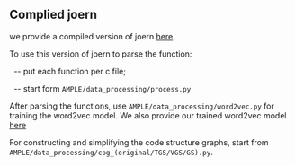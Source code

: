 ## Complied joern
we provide a compiled version of joern [here](https://zenodo.org/record/7323504#.Y3OQL3ZByUk).

To use this version of joern to parse the function:

  &nbsp; -- put each function per c file;

  &nbsp; -- start form ```AMPLE/data_processing/process.py```

After parsing the functions, use ```AMPLE/data_processing/word2vec.py``` for training the word2vec model. We also provide our trained word2vec model [here](https://zenodo.org/record/7333062#.Y3c5SHZByUk)

For constructing and simplifying the code structure graphs, start from ```AMPLE/data_processing/cpg_(original/TGS/VGS/GS).py```.
